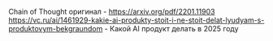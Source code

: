 Chain of Thought оригинал - https://arxiv.org/pdf/2201.11903
https://vc.ru/ai/1461929-kakie-ai-produkty-stoit-i-ne-stoit-delat-lyudyam-s-produktovym-bekgraundom - Какой AI продукт делать в 2025 году